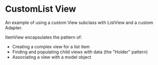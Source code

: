 # CustomList View

An example of using a custom View subclass with ListView and a custom Adapter.

ItemView encapsulates the pattern of:
* Creating a complex view for a list item
* Finding and populating child views with data (the "Holder" pattern)
* Associating a view with a model object


